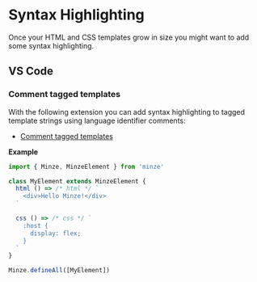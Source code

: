 # Syntax Highlighting

Once your HTML and CSS templates grow in size you might want to add some syntax highlighting.

## VS Code

### Comment tagged templates

With the following extension you can add syntax highlighting to tagged template strings using language identifier comments:

- [Comment tagged templates](https://marketplace.visualstudio.com/items?itemName=bierner.comment-tagged-templates)

**Example**

```js
import { Minze, MinzeElement } from 'minze'

class MyElement extends MinzeElement {
  html () => /* html */ `
    <div>Hello Minze!</div>
  `

  css () => /* css */ `
    :host {
      display: flex;
    }
  `
}

Minze.defineAll([MyElement])
```
